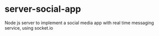 # server-social-app
Node js server to implement a social media app with real time messaging service, using socket.io
